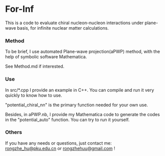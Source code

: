 # For-Inf

This is a code to evaluate chiral nucleon-nucleon interactions under plane-wave basis, for infinite nuclear matter calculations.

### Method

To be brief, I use automated Plane-wave projection(aPWP) method, with the help of symbolic software Mathematica.

See Method.md if interested.

### Use

In src/*.cpp I provide an example in C++. You can compile and run it very quickly to know how to use.

"potential_chiral_nn" is the primary function needed for your own use.

Besides, in aPWP.nb, I provide my Mathematica code to generate the codes in the "potential_auto" function. You can try to run it yourself.

### Others

If you have any needs or questions, just contact me: rongzhe_hu@pku.edu.cn or rongzhehuu@gmail.com !
